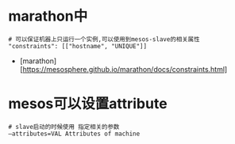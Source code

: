 # marathon中
```
# 可以保证机器上只运行一个实例,可以使用到mesos-slave的相关属性
"constraints": [["hostname", "UNIQUE"]]
```

* [marathon][https://mesosphere.github.io/marathon/docs/constraints.html]


# mesos可以设置attribute
```
# slave启动的时候使用 指定相关的参数
–attributes=VAL Attributes of machine
